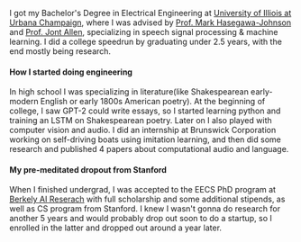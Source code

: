 
I got my Bachelor's Degree in Electrical Engineering at <a href="https://en.wikipedia.org/wiki/University_of_Illinois_Urbana-Champaign">University of Illiois at Urbana Champaign</a>, where I was advised by <a href="http://www.ifp.illinois.edu/~hasegawa/">Prof. Mark Hasegawa-Johnson</a> and <a href="https://www.youtube.com/watch?v=7u7vIZMoXXo">Prof. Jont Allen</a>, specializing in speech signal processing & machine learning. I did a college speedrun by graduating under 2.5 years, with the end mostly being research.

#### How I started doing engineering

In high school I was specializing in literature(like Shakespearean early-modern English or early 1800s American poetry). At the beginning of college, I saw GPT-2 could write essays, so I started learning python and training an LSTM on Shakespearean poetry. Later on I also played with computer vision and audio. I did an internship at Brunswick Corporation working on self-driving boats using imitation learning, and then did some research and published 4 papers about computational audio and language.

#### My pre-meditated dropout from Stanford

When I finished undergrad, I was accepted to the EECS PhD program at <a href="https://bair.berkeley.edu/">Berkely AI Reserach</a> with full scholarship and some additional stipends, as well as CS program from Stanford. I knew I wasn't gonna do research for another 5 years and would probably drop out soon to do a startup, so I enrolled in the latter and dropped out around a year later.
